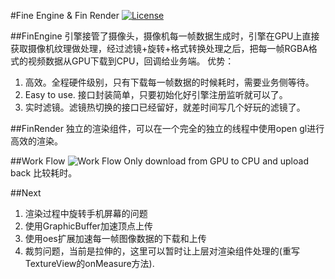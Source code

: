 #Fine Engine & Fin Render
[![License](http://img.shields.io/:license-apache-blue.svg)](http://www.apache.org/licenses/LICENSE-2.0.html)

##FinEngine
引擎接管了摄像头，摄像机每一帧数据生成时，引擎在GPU上直接获取摄像机纹理做处理，经过滤镜+旋转+格式转换处理之后，把每一帧RGBA格式的视频数据从GPU下载到CPU，回调给业务端。
优势：
1. 高效。全程硬件级别，只有下载每一帧数据的时候耗时，需要业务侧等待。
2. Easy to use. 接口封装简单，只要初始化好引擎注册监听就可以了。
3. 实时滤镜。滤镜热切换的接口已经留好，就差时间写几个好玩的滤镜了。

##FinRender
独立的渲染组件，可以在一个完全的独立的线程中使用open gl进行高效的渲染。

##Work Flow
![Work Flow](https://github.com/ifinver/FinEngine/blob/master/workflow.png)
Only download from GPU to CPU and upload back 比较耗时。

##Next
1. 渲染过程中旋转手机屏幕的问题
1. 使用GraphicBuffer加速顶点上传
1. 使用oes扩展加速每一帧图像数据的下载和上传
1. 裁剪问题，当前是拉伸的，这里可以暂时让上层对渲染组件处理的(重写TextureView的onMeasure方法).

